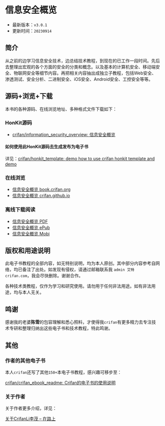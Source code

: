 # 信息安全概览

* 最新版本：`v3.0.1`
* 更新时间：`20230914`

## 简介

从之前的边学习信息安全技术，边总结技术教程，到现在的已工作一段时间。先后去整理出宏观的各个方面的安全的分类和概念。以及基本的计算机安全、移动端安全、物联网安全等细节内容。再把相关内容抽出成独立子教程，包括Web安全、渗透测试、安全分析、二进制安全、iOS安全、Android安全、工控安全等等。

## 源码+浏览+下载

本书的各种源码、在线浏览地址、多种格式文件下载如下：

### HonKit源码

* [crifan/information_security_overview: 信息安全概览](https://github.com/crifan/information_security_overview)

#### 如何使用此HonKit源码去生成发布为电子书

详见：[crifan/honkit_template: demo how to use crifan honkit template and demo](https://github.com/crifan/honkit_template)

### 在线浏览

* [信息安全概览 book.crifan.org](https://book.crifan.org/books/information_security_overview/website/)
* [信息安全概览 crifan.github.io](https://crifan.github.io/information_security_overview/website/)

### 离线下载阅读

* [信息安全概览 PDF](https://book.crifan.org/books/information_security_overview/pdf/information_security_overview.pdf)
* [信息安全概览 ePub](https://book.crifan.org/books/information_security_overview/epub/information_security_overview.epub)
* [信息安全概览 Mobi](https://book.crifan.org/books/information_security_overview/mobi/information_security_overview.mobi)

## 版权和用途说明

此电子书教程的全部内容，如无特别说明，均为本人原创。其中部分内容参考自网络，均已备注了出处。如发现有侵权，请通过邮箱联系我 `admin 艾特 crifan.com`，我会尽快删除。谢谢合作。

各种技术类教程，仅作为学习和研究使用。请勿用于任何非法用途。如有非法用途，均与本人无关。

## 鸣谢

感谢我的老婆**陈雪**的包容理解和悉心照料，才使得我`crifan`有更多精力去专注技术专研和整理归纳出这些电子书和技术教程，特此鸣谢。

## 其他

### 作者的其他电子书

本人`crifan`还写了其他`150+`本电子书教程，感兴趣可移步至：

[crifan/crifan_ebook_readme: Crifan的电子书的使用说明](https://github.com/crifan/crifan_ebook_readme)

### 关于作者

关于作者更多介绍，详见：

[关于CrifanLi李茂 – 在路上](https://www.crifan.org/about/)
